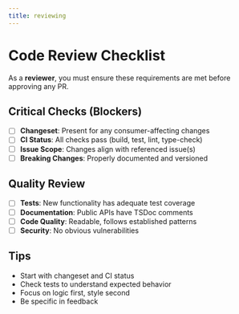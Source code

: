 ```yaml
---
title: reviewing
---
```


# Code Review Checklist

As a **reviewer**, you must ensure these requirements are met before approving any PR.

## Critical Checks (Blockers)
- [ ] **Changeset**: Present for any consumer-affecting changes
- [ ] **CI Status**: All checks pass (build, test, lint, type-check)
- [ ] **Issue Scope**: Changes align with referenced issue(s)
- [ ] **Breaking Changes**: Properly documented and versioned

## Quality Review
- [ ] **Tests**: New functionality has adequate test coverage
- [ ] **Documentation**: Public APIs have TSDoc comments
- [ ] **Code Quality**: Readable, follows established patterns
- [ ] **Security**: No obvious vulnerabilities

## Tips
- Start with changeset and CI status
- Check tests to understand expected behavior
- Focus on logic first, style second
- Be specific in feedback
  